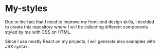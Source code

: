 # My-styles

Due to the fact that I need to improve my front-end design skills, I decided to create this repository where I will be collecting different components styled by me with CSS on HTML.

Since I use mostly React on my projects, I will generate also examples with JSX syntax.


